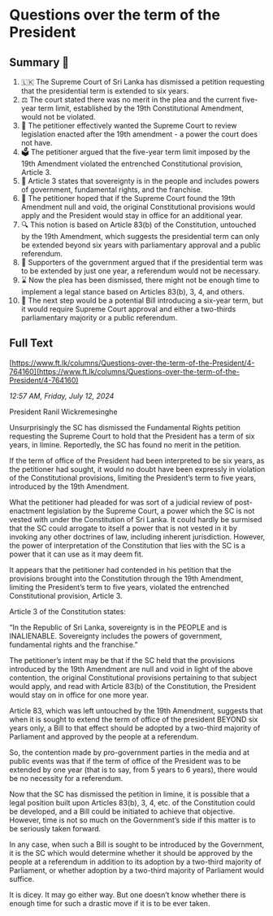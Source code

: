 # Questions over the term of the President

## Summary 🤖

1. 🇱🇰 The Supreme Court of Sri Lanka has dismissed a petition requesting that the presidential term is extended to six years.
2. ⚖️ The court stated there was no merit in the plea and the current five-year term limit, established by the 19th Constitutional Amendment, would not be violated.
3. 📜 The petitioner effectively wanted the Supreme Court to review legislation enacted after the 19th amendment - a power the court does not have.
4. 🗳️ The petitioner argued that the five-year term limit imposed by the 19th Amendment violated the entrenched Constitutional provision, Article 3.
5. 👥 Article 3 states that sovereignty is in the people and includes powers of government, fundamental rights, and the franchise.
6. 📖 The petitioner hoped that if the Supreme Court found the 19th Amendment null and void, the original Constitutional provisions would apply and the President would stay in office for an additional year.
7. 🔍 This notion is based on Article 83(b) of the Constitution, untouched by the 19th Amendment, which suggests the presidential term can only be extended beyond six years with parliamentary approval and a public referendum.
8. 💬 Supporters of the government argued that if the presidential term was to be extended by just one year, a referendum would not be necessary.
9. ⌛ Now the plea has been dismissed, there might not be enough time to implement a legal stance based on Articles 83(b), 3, 4, and others.
10. 🔄 The next step would be a potential Bill introducing a six-year term, but it would require Supreme Court approval and either a two-thirds parliamentary majority or a public referendum.

## Full Text

[https://www.ft.lk/columns/Questions-over-the-term-of-the-President/4-764160](https://www.ft.lk/columns/Questions-over-the-term-of-the-President/4-764160)

*12:57 AM, Friday, July 12, 2024*

President Ranil Wickremesinghe

Unsurprisingly the SC has dismissed the Fundamental Rights petition requesting the Supreme Court to hold that the President has a term of six years, in limine. Reportedly, the SC has found no merit in the petition.

If the term of office of the President had been interpreted to be six years, as the petitioner had sought, it would no doubt have been expressly in violation of the Constitutional provisions, limiting the President’s term to five years, introduced by the 19th Amendment.

What the petitioner had pleaded for was sort of a judicial review of post-enactment legislation by the Supreme Court, a power which the SC is not vested with under the Constitution of Sri Lanka. It could hardly be surmised that the SC could arrogate to itself a power that is not vested in it by invoking any other doctrines of law, including inherent jurisdiction. However, the power of interpretation of the Constitution that lies with the SC is a power that it can use as it may deem fit.

It appears that the petitioner had contended in his petition that the provisions brought into the Constitution through the 19th Amendment, limiting the President’s term to five years, violated the entrenched Constitutional provision, Article 3.

Article 3 of the Constitution states:

“In the Republic of Sri Lanka, sovereignty is in the PEOPLE and is INALIENABLE. Sovereignty includes the powers of government, fundamental rights and the franchise.”

The petitioner’s intent may be that if the SC held that the provisions introduced by the 19th Amendment are null and void in light of the above contention, the original Constitutional provisions pertaining to that subject would apply, and read with Article 83(b) of the Constitution, the President would stay on in office for one more year.

Article 83, which was left untouched by the 19th Amendment, suggests that when it is sought to extend the term of office of the president BEYOND six years only, a Bill to that effect should be adopted by a two-third majority of Parliament and approved by the people at a referendum.

So, the contention made by pro-government parties in the media and at public events was that if the term of office of the President was to be extended by one year (that is to say, from 5 years to 6 years), there would be no necessity for a referendum.

Now that the SC has dismissed the petition in limine, it is possible that a legal position built upon Articles 83(b), 3, 4, etc. of the Constitution could be developed, and a Bill could be initiated to achieve that objective. However, time is not so much on the Government’s side if this matter is to be seriously taken forward.

In any case, when such a Bill is sought to be introduced by the Government, it is the SC which would determine whether it should be approved by the people at a referendum in addition to its adoption by a two-third majority of Parliament, or whether adoption by a two-third majority of Parliament would suffice.

It is dicey. It may go either way. But one doesn’t know whether there is enough time for such a drastic move if it is to be ever taken.

